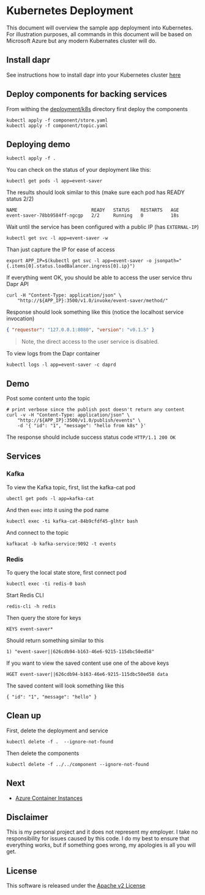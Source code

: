 # Kubernetes Deployment

This document will overview the sample app deployment into Kubernetes. For illustration purposes, all commands in this document will be based on Microsoft Azure but any modern Kubernates cluster will do.

## Install dapr

See instructions how to install dapr into your Kubernetes cluster [here](https://github.com/dapr/docs/blob/master/getting-started/environment-setup.md#installing-dapr-on-a-kubernetes-cluster)

## Deploy components for backing services 

From withing the [deployment/k8s](deployment/k8s) directory first deploy the components

```shell
kubectl apply -f component/store.yaml
kubectl apply -f component/topic.yaml
```

## Deploying demo 

```shell
kubectl apply -f .
```

You can check on the status of your deployment like this: 

```shell
kubectl get pods -l app=event-saver
```

The results should look similar to this (make sure each pod has READY status 2/2)

```shell
NAME                           READY   STATUS    RESTARTS   AGE
event-saver-78bb9584ff-ngcgp   2/2     Running   0          18s
```

Wait until the service has been configured with a public IP (has `EXTERNAL-IP`)

```shell
kubectl get svc -l app=event-saver -w
```

Than just capture the IP for ease of access 

```shell
export APP_IP=$(kubectl get svc -l app=event-saver -o jsonpath="{.items[0].status.loadBalancer.ingress[0].ip}")
```


If everything went OK, you should be able to access the user service thru Dapr API 

```shell
curl -H "Content-Type: application/json" \
    "http://${APP_IP}:3500/v1.0/invoke/event-saver/method/"
```

Response should look something like this (notice the localhost service invocation)

```json
{ "requestor": "127.0.0.1:8080", "version": "v0.1.5" }
```

> Note, the direct access to the user service is disabled.

To view logs from the Dapr container 

```shell
kubectl logs -l app=event-saver -c daprd
```

## Demo  

Post some content unto the topic 

```shell
# print verbose since the publish post doesn't return any content
curl -v -H "Content-Type: application/json" \
    "http://${APP_IP}:3500/v1.0/publish/events" \
    -d '{ "id": "1", "message": "hello from k8s" }'
```

The response should include success status code `HTTP/1.1 200 OK`


## Services

### Kafka

To view the Kafka topic, first, list the kafka-cat pod  

```shell
ubectl get pods -l app=kafka-cat
```

And then `exec` into it using the pod name

```shell
kubectl exec -ti kafka-cat-84b9cfdf45-glhtr bash
```

And connect to the topic  

```shell
kafkacat -b kafka-service:9092 -t events
```

### Redis 

To query the local state store, first connect pod

```shell
kubectl exec -ti redis-0 bash
```

Start Redis CLI 

```shell
redis-cli -h redis
```

Then query the store for keys 

```shell
KEYS event-saver*
```

Should return something similar to this

```shell
1) "event-saver||626cdb94-b163-46e6-9215-115dbc50ed58"
```

If you want to view the saved content use one of the above keys 

```shell
HGET event-saver||626cdb94-b163-46e6-9215-115dbc50ed58 data
```

The saved content will look something like this

```shell
{ "id": "1", "message": "hello" }
```

## Clean up 

First, delete the deployment and service 

```shell
kubectl delete -f .  --ignore-not-found
```

Then delete the components 

```shell
kubectl delete -f ../../component --ignore-not-found
```

## Next

* [Azure Container Instances](../../deployment/aci)

## Disclaimer

This is my personal project and it does not represent my employer. I take no responsibility for issues caused by this code. I do my best to ensure that everything works, but if something goes wrong, my apologies is all you will get.

## License
This software is released under the [Apache v2 License](../../LICENSE) 

